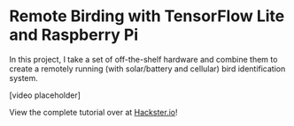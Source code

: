 # Remote Birding with TensorFlow Lite and Raspberry Pi

In this project, I take a set of off-the-shelf hardware and combine them to
create a remotely running (with solar/battery and cellular) bird identification
system.

[video placeholder]

View the complete tutorial over at [Hackster.io](LINK)!
